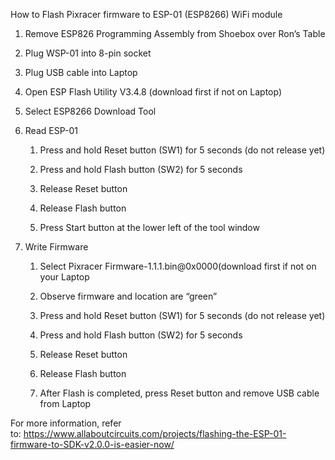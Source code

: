 How to Flash Pixracer firmware to ESP-01 (ESP8266) WiFi module

1.  Remove ESP826 Programming Assembly from Shoebox over Ron’s Table

2.  Plug WSP-01 into 8-pin socket

3.  Plug USB cable into Laptop

4.  Open ESP Flash Utility V3.4.8 (download first if not on Laptop)

5.  Select ESP8266 Download Tool

6.  Read ESP-01

    1.  Press and hold Reset button (SW1) for 5 seconds (do not release yet)

    2.  Press and hold Flash button (SW2) for 5 seconds

    3.  Release Reset button

    4.  Release Flash button

    5.  Press Start button at the lower left of the tool window

7.  Write Firmware

    1.  Select Pixracer Firmware-1.1.1.bin\@0x0000(download first if not on your
        Laptop

    2.  Observe firmware and location are “green”

    3.  Press and hold Reset button (SW1) for 5 seconds (do not release yet)

    4.  Press and hold Flash button (SW2) for 5 seconds

    5.  Release Reset button

    6.  Release Flash button

    7.  After Flash is completed, press Reset button and remove USB cable from
        Laptop

For more information, refer
to: <https://www.allaboutcircuits.com/projects/flashing-the-ESP-01-firmware-to-SDK-v2.0.0-is-easier-now/>
